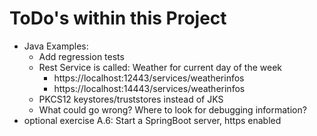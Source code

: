 # ToDo's within this Project

   * Java Examples:
       * Add regression tests
       * Rest Service is called: Weather for current day of the week
           * https://localhost:12443/services/weatherinfos
           * https://localhost:14443/services/weatherinfos
       * PKCS12 keystores/truststores instead of JKS
       * What could go wrong? Where to look for debugging information?
   * optional exercise A.6: Start a SpringBoot server, https enabled

